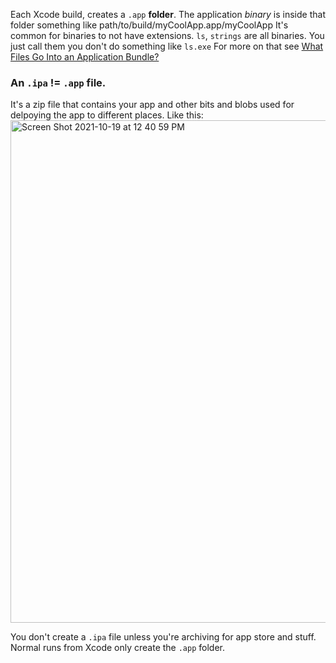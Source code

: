 Each Xcode build, creates a `.app` **folder**. 
The application _binary_ is inside that folder something like path/to/build/myCoolApp.app/myCoolApp
It's common for binaries to not have extensions. `ls`, `strings` are all binaries. You just call them you don't do something like `ls.exe`
For more on that see [What Files Go Into an Application Bundle?](https://developer.apple.com/library/archive/documentation/CoreFoundation/Conceptual/CFBundles/BundleTypes/BundleTypes.html#//apple_ref/doc/uid/10000123i-CH101-SW13)

### An `.ipa` != `.app` file. 

It's a zip file that contains your app and other bits and blobs used for delpoying the app to different places. Like this: 
<img width="804" alt="Screen Shot 2021-10-19 at 12 40 59 PM" src="https://user-images.githubusercontent.com/12160198/137954902-5e809d99-4460-47ac-97db-e4cdf8824a05.png">

You don't create a `.ipa` file unless you're archiving for app store and stuff. Normal runs from Xcode only create the `.app` folder. 
